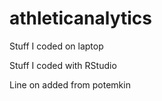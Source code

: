 # athleticanalytics

Stuff I coded on laptop

Stuff I coded with RStudio

Line on added from potemkin
